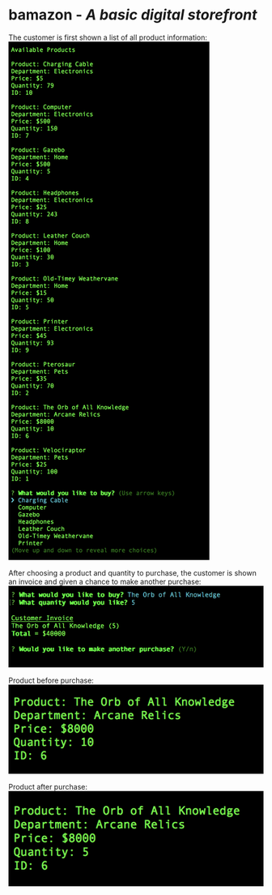 # bamazon - _A basic digital storefront_

The customer is first shown a list of all product information:
![Initial View](images/initialview.png)

After choosing a product and quantity to purchase, the customer is shown an invoice and given a chance to make another purchase:
![Customer Interaction](images/customerinteraction.png)

Product before purchase:
![Product Before Purchase](images/productbeforepurchase.png)

Product after purchase:
![Product after Purchase](images/productafterpurchase.png)
